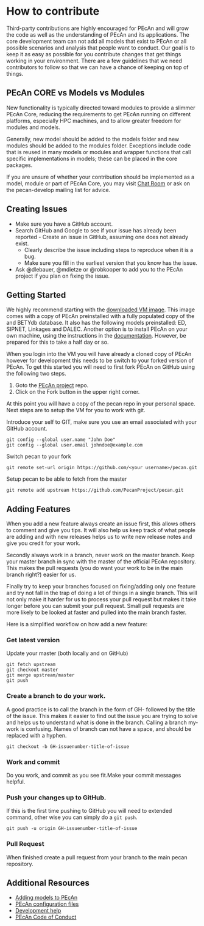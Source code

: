 # How to contribute

Third-party contributions are highly encouraged for PEcAn and will grow the code as well as the understanding of PEcAn and its applications. 
The core development team can not add all models that exist to PEcAn or all possible scenarios and analysis that people want to conduct. 
Our goal is to keep it as easy as possible for you contribute changes that get things working in your environment. 
There are a few guidelines that we need contributors to follow so that we can have a chance of keeping on top of things.

## PEcAn CORE vs Models vs Modules

New functionality is typically directed toward modules to provide a slimmer PEcAn Core, reducing the requirements to get PEcAn running on different platforms, especially HPC machines, and to allow greater freedom for modules and models.

Generally, new model should be added to the models folder and new modules should be added to the modules folder. 
Exceptions include code that is reused in many models or modules and wrapper functions that call specific implementations in models; these can be placed in the core packages.

If you are unsure of whether your contribution should be implemented as a model, module or part of PEcAn Core, you may visit [Chat Room](https://join.slack.com/t/pecanproject/shared_invite/enQtMzkyODUyMjQyNTgzLTYyZTZiZWQ4NGE1YWU3YWIyMTVmZjEyYzA3OWJhYTZmOWQwMDkwZGU0Mjc4Nzk0NGYwYTIyM2RiZmMyNjg5MTE) or ask on the pecan-develop mailing list for advice.

## Creating Issues

- Make sure you have a GitHub account.
- Search GitHub and Google to see if your issue has already been reported
        - Create an issue in GitHub, assuming one does not already exist.
	- Clearly describe the issue including steps to reproduce when it is a bug.
	- Make sure you fill in the earliest version that you know has the issue.
- Ask @dlebauer, @mdietze or @robkooper to add you to the PEcAn project if you plan on fixing the issue.

## Getting Started

We highly recommend starting with the [downloaded VM image](http://opensource.ncsa.illinois.edu/projects/artifacts.php?key=PECAN). This image comes with a copy of PEcAn preinstalled with a fully populated copy of the and BETYdb database. 
It also has the following models preinstalled: ED, SIPNET, Linkages and DALEC. 
Another option is to install PEcAn on your own machine, using the instructions in the [documentation](https://pecanproject.github.io/pecan-documentation/installing-pecan.html). However, be prepared for this to take a half day or so.

When you login into the VM you will have already a cloned copy of PEcAn however for development this needs to be switch to your forked version of PEcAn. To get this started you will need to first fork PEcAn on GitHub using the following two steps.

1. Goto the [PEcAn project](https://github.com/PecanProject/pecan) repo.
2. Click on the Fork button in the upper right corner.

At this point you will have a copy of the pecan repo in your personal space. Next steps are to setup the VM for you to work with git.

Introduce your self to GIT, make sure you use an email associated with your GitHub account.
```
git config --global user.name "John Doe"
git config --global user.email johndoe@example.com
```

Switch pecan to your fork
```
git remote set-url origin https://github.com/<your username>/pecan.git
```

Setup pecan to be able to fetch from the master
```
git remote add upstream https://github.com/PecanProject/pecan.git
```

## Adding Features

When you add a new feature always create an issue first, this allows others to comment and give you tips. It will also help us keep track of what people are adding and with new releases helps us to write new release notes and give you credit for your work.

Secondly always work in a  branch, never work on the master branch. Keep your master branch in sync with the master of the official PEcAn repository. This makes the pull requests (you do want your work to be in the main branch right?) easier for us.

Finally try to keep your branches focused on fixing/adding only one feature and try not fall in the trap of doing a lot of things in a  single branch. This will not only make it harder for us to process your pull request but makes it take longer before you can submit your pull request. Small pull requests are more likely to be looked at faster and pulled into the main branch faster.

Here is a simplified workflow on how add a new feature:

### Get latest version

Update your master (both locally and on GitHub)

```
git fetch upstream
git checkout master
git merge upstream/master
git push
```

### Create a branch to do your work.

A good practice is to call the branch in the form of GH-<issue-number> followed by the title of the issue. This makes it easier to find out the issue you are trying to solve and helps us to understand what is done in the branch. Calling a branch my-work is confusing. Names of branch can not have a space, and should be replaced with a hyphen.

```
git checkout -b GH-issuenumber-title-of-issue
```

### Work and commit

Do you work, and commit as you see fit.Make your commit messages helpful. 

### Push your changes up to GitHub.

If this is the first time pushing to GitHub you will need to extended command, other wise you can simply do a `git push`.

```
git push -u origin GH-issuenumber-title-of-issue
```

### Pull Request

 When finished create a pull request from your branch to the main pecan repository.

## Additional Resources

- [Adding models to PEcAn](https://pecanproject.github.io/pecan-documentation/master/adding-an-ecosystem-model.html)
- [PEcAn configuration files](https://pecanproject.github.io/pecan-documentation/master/pecan-xml-configuration.html)
- [Development help](https://pecanproject.github.io/pecan-documentation/master/overview.html)
- [PEcAn Code of Conduct](https://pecanproject.github.io/pecan-documentation/master/contributor-covenant-code-of-conduct.html)
